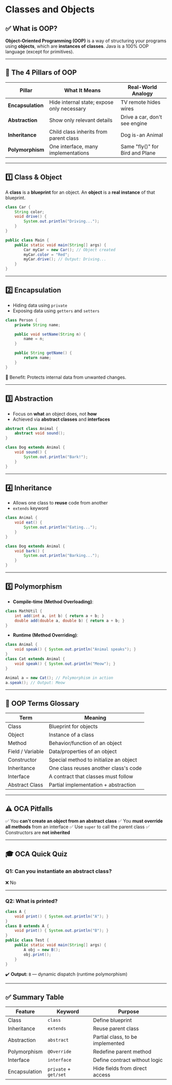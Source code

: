 # Classes and Objects

## ✅ What is OOP?

**Object-Oriented Programming (OOP)** is a way of structuring your programs using **objects**, which are **instances of classes**. Java is a 100% OOP language (except for primitives).

---

## 🧱 The 4 Pillars of OOP

| Pillar                  | What It Means                              | Real-World Analogy              |
| ----------------------- | ------------------------------------------ | ------------------------------- |
| **Encapsulation** | Hide internal state; expose only necessary | TV remote hides wires           |
| **Abstraction**   | Show only relevant details                 | Drive a car, don't see engine  |
| **Inheritance**   | Child class inherits from parent class     | Dog is-an Animal                |
| **Polymorphism**  | One interface, many implementations        | Same "fly()" for Bird and Plane |

---

## 1️⃣ **Class & Object**

A **class** is a **blueprint** for an object.
An **object** is a **real instance** of that blueprint.

```java
class Car {
    String color;
    void drive() {
        System.out.println("Driving...");
    }
}

public class Main {
    public static void main(String[] args) {
        Car myCar = new Car(); // Object created
        myCar.color = "Red";
        myCar.drive(); // Output: Driving...
    }
}
```

---

## 2️⃣ **Encapsulation**

- Hiding data using `private`
- Exposing data using `getters` and `setters`

```java
class Person {
    private String name;

    public void setName(String n) {
        name = n;
    }

    public String getName() {
        return name;
    }
}
```

📌 Benefit: Protects internal data from unwanted changes.

---

## 3️⃣ **Abstraction**

- Focus on **what** an object does, not **how**
- Achieved via **abstract classes** and **interfaces**

```java
abstract class Animal {
    abstract void sound();
}

class Dog extends Animal {
    void sound() {
        System.out.println("Bark!");
    }
}
```

---

## 4️⃣ **Inheritance**

- Allows one class to **reuse** code from another
- `extends` keyword

```java
class Animal {
    void eat() {
        System.out.println("Eating...");
    }
}

class Dog extends Animal {
    void bark() {
        System.out.println("Barking...");
    }
}
```

---

## 5️⃣ **Polymorphism**

- **Compile-time (Method Overloading)**:

```java
class MathUtil {
    int add(int a, int b) { return a + b; }
    double add(double a, double b) { return a + b; }
}
```

- **Runtime (Method Overriding)**:

```java
class Animal {
    void speak() { System.out.println("Animal speaks"); }
}
class Cat extends Animal {
    void speak() { System.out.println("Meow"); }
}
```

```java
Animal a = new Cat(); // Polymorphism in action
a.speak(); // Output: Meow
```

---

## 🔁 OOP Terms Glossary

| Term             | Meaning                                |
| ---------------- | -------------------------------------- |
| Class            | Blueprint for objects                  |
| Object           | Instance of a class                    |
| Method           | Behavior/function of an object         |
| Field / Variable | Data/properties of an object           |
| Constructor      | Special method to initialize an object |
| Inheritance      | One class reuses another class's code  |
| Interface        | A contract that classes must follow    |
| Abstract Class   | Partial implementation + abstraction   |

---

## ⚠️ OCA Pitfalls

✅ You **can't create an object from an abstract class**
✅ You **must override all methods** from an interface
✅ Use `super` to call the parent class
✅ Constructors are **not inherited**

---

## 🎓 OCA Quick Quiz

### Q1: Can you instantiate an abstract class?

❌ No

---

### Q2: What is printed?

```java
class A {
    void print() { System.out.println("A"); }
}
class B extends A {
    void print() { System.out.println("B"); }
}
public class Test {
    public static void main(String[] args) {
        A obj = new B();
        obj.print();
    }
}
```

✔️ **Output:** `B` — dynamic dispatch (runtime polymorphism)

---

## ✅ Summary Table

| Feature       | Keyword                   | Purpose                          |
| ------------- | ------------------------- | -------------------------------- |
| Class         | `class`                 | Define blueprint                 |
| Inheritance   | `extends`               | Reuse parent class               |
| Abstraction   | `abstract`              | Partial class, to be implemented |
| Polymorphism  | `@Override`             | Redefine parent method           |
| Interface     | `interface`             | Define contract without logic    |
| Encapsulation | `private` + `get/set` | Hide fields from direct access   |
